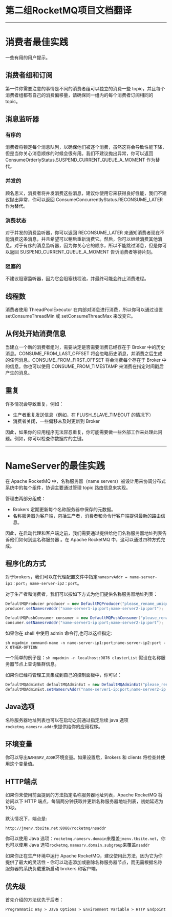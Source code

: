 # 第二组RocketMQ项目文档翻译
***

# 消费者最佳实践
一些有用的用户提示。

## 消费者组和订阅
第一件你需要注意的事情是不同的消费者组可以独立的消费一些 topic，并且每个消费者组都有自己的消费偏移量，请确保同一组内的每个消费者订阅相同的 topic。

## 消息监听器

### 有序的
消费者将锁定每个消息队列，以确保他们被逐个消费，虽然这将会导致性能下降，但是当你关心消息顺序的时候会很有用。我们不建议抛出异常，你可以返回 ConsumeOrderlyStatus.SUSPEND\_CURRENT\_QUEUE\_A\_MOMENT 作为替代。

### 并发的
顾名思义，消费者将并发消费这些消息，建议你使用它来获得良好性能，我们不建议抛出异常，你可以返回 ConsumeConcurrentlyStatus.RECONSUME\_LATER 作为替代。

### 消费状态
对于并发的消费监听器，你可以返回 RECONSUME\_LATER 来通知消费者现在不能消费这条消息，并且希望可以稍后重新消费它。然后，你可以继续消费其他消息。对于有序的消息监听器，因为你关心它的顺序，所以不能跳过消息，但是你可以返回 SUSPEND\_CURRENT\_QUEUE\_A\_MOMENT 告诉消费者等待片刻。

### 阻塞的
不建议阻塞监听器，因为它会阻塞线程池，并最终可能会终止消费进程。

## 线程数
消费者使用 ThreadPoolExecutor 在内部对消息进行消费，所以你可以通过设置 setConsumeThreadMin 或 setConsumeThreadMax 来改变它。

## 从何处开始消费信息
当建立一个新的消费者组时，需要决定是否需要消费已经存在于 Broker 中的历史消息。CONSUME\_FROM\_LAST\_OFFSET 将会忽略历史消息，并消费之后生成的任何消息。CONSUME\_FROM\_FIRST\_OFFSET 将会消费每个存在于 Broker 中的信息。你也可以使用 CONSUME\_FROM\_TIMESTAMP 来消费在指定时间戳后产生的消息。

## 重复
许多情况会导致重复，例如：

* 生产者重复发送信息（例如，在 FLUSH\_SLAVE\_TIMEOUT 的情况下）
* 消费者关闭，一些偏移未及时更新到 Broker

因此，如果你的应用程序无法容忍重复，你可能需要做一些外部工作来处理此问题。例如，你可以检查你数据库的主键。 

***

# NameServer的最佳实践
在 Apache RocketMQ 中，名称服务器（name servers）被设计用来协调分布式系统中的每个组件，协调主要通过管理 topic 路由信息来实现。

管理由两部分组成：

* Brokers 定期更新每个名称服务器中保存的元数据。
* 名称服务器为客户端，包括生产者，消费者和命令行客户端提供最新的路由信息​​。

因此，在启动代理和客户端之前，我们需要通过提供给他们名称服务器地址列表告诉他们如何到达名称服务器 。在 Apache RocketMQ 中，这可以通过四种方式完成。

## 程序化的方式
对于brokers，我们可以在代理配置文件中指定```namesrvAddr = name-server-ip1：port; name-server-ip2：port```。

对于生产者和消费者，我们可以按如下方式为他们提供名称服务器地址列表：

```java
DefaultMQProducer producer = new DefaultMQProducer("please_rename_unique_group_name");
producer.setNamesrvAddr("name-server1-ip:port;name-server2-ip:port");

DefaultMQPushConsumer consumer = new DefaultMQPushConsumer("please_rename_unique_group_name");
consumer.setNamesrvAddr("name-server1-ip:port;name-server2-ip:port");
```

如果你在 shell 中使用 admin 命令行,也可以这样指定:

```shell
sh mqadmin command-name -n name-server-ip1:port;name-server-ip2:port -X OTHER-OPTION
```

一个简单的例子是：```sh mqadmin -n localhost:9876 clusterList``` 假设在名称服务器节点上查询集群信息。

如果你已经将管理工具集成到自己的控制面板中，你可以：

```java
DefaultMQAdminExt defaultMQAdminExt = new DefaultMQAdminExt("please_rename_unique_group_name");
defaultMQAdminExt.setNamesrvAddr("name-server1-ip:port;name-server2-ip:port");
```

## Java选项
名称服务器地址列表也可以在启动之前通过指定后续 java 选项```rocketmq.namesrv.addr```来提供给你的应用程序。

## 环境变量
你可以导出```NAMESRV_ADDR```环境变量。如果设置后，Brokers 和 clients 将检查并使用这个变量值。

## HTTP端点

如果你未使用前面提到的方法指定名称服务器地址列表，Apache RocketMQ 将访问以下 HTTP 端点，每隔两分钟获取并更新名称服务器地址列表，初始延迟为10秒。

默认情况下，端点是:

```http://jmenv.tbsite.net:8080/rocketmq/nsaddr```

你可以使用 Java 选项：`rocketmq.namesrv.domain`来覆盖`jmenv.tbsite.net`，你也可以使用 Java 选项`rocketmq.namesrv.domain.subgroup`来覆盖`nsaddr`

如果你正在生产环境中运行 Apache RocketMQ，建议使用此方法，因为它为你提供了最大的灵活性 - 你可以动态添加或删除名称服务器节点，而无需根据名称服务器的系统负载重新启动 brokers 和客户端。

## 优先级
首先介绍的方法优先于后者：

```Programmatic Way > Java Options > Environment Variable > HTTP Endpoint```